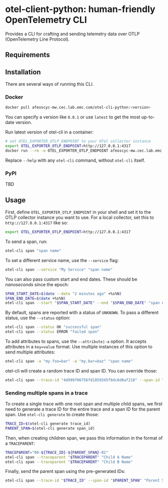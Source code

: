 # otel-client-python: human-friendly OpenTelemetry CLI

Provides a CLI for crafting and sending telemetry data over OTLP (OpenTelemetry Line Protocol).

## Requirements

## Installation

There are several ways of running this CLI.

### Docker

```sh
docker pull afeoscyc-mw.cec.lab.emc.com/otel-cli-python:<version>
```

You can specify a version like `0.0.1` or use `latest` to get the most up-to-date version.

Run latest version of otel-cli in a container:

```sh
# set OTEL_EXPORTER_OTLP_ENDPOINT to your OTel collector instance
export OTEL_EXPORTER_OTLP_ENDPOINT=http://127.0.0.1:4317
docker run --rm -e OTEL_EXPORTER_OTLP_ENDPOINT afeoscyc-mw.cec.lab.emc.com/otel-cli-python:latest --help
```

Replace `--help` with any `otel-cli` command, without `otel-cli` itself.

### PyPI

TBD

## Usage

First, define `OTEL_EXPORTER_OTLP_ENDPOINT` in your shell and set it to the OTLP collector instance you want to use.
For a local collector, set this to `http://127.0.0.1:4317` like so:

```sh
export OTEL_EXPORTER_OTLP_ENDPOINT=http://127.0.0.1:4317
```

To send a span, run:

```sh
otel-cli span "span name"
```

To set a different service name, use the `--service` flag:

```sh
otel-cli span --service "My Service" "span name"
```

You can also pass custom start and end dates. These should be *nanoseconds* since the epoch:

```sh
SPAN_START_DATE=$(date --date "2 minutes ago" +%s%N)
SPAN_END_DATE=$(date +%s%N)
otel-cli span --start "$SPAN_START_DATE" --end "$SPAN_END_DATE" "span name"
```

By default, spans are reported with a status of `UNKNOWN`. To pass a different status, use the `--status` option:

```sh
otel-cli span --status OK "successful span"
otel-cli span --status ERROR "failed span"
```

To add attributes to spans, use the `--attribute|-a` option. It accepts attributes in a `key=value` format. Use multiple instances of this option to send multiple attributes:

```sh
otel-cli span -a "my.foo=bar" -a "my.bar=baz" "span name"
```

otel-cli will create a random trace ID and span ID. You can override those:

```sh
otel-cli span --trace-id "4d999706756fd1859345f8dc6d0af218" --span-id "ac2a3b2b19ac602d"
```

### Sending multiple spans in a trace

To create a single trace with one root span and multiple child spans, we first need to generate a trace ID for the entire trace and a span ID for the parent span. Use `otel-cli generate` to create those:

```sh
TRACE_ID=$(otel-cli generate trace_id)
PARENT_SPAN=$(otel-cli generate span_id)
```

Then, when creating children span, we pass this information in the format of a `TRACEPARENT`:

```sh
TRACEPARENT="00-${TRACE_ID}-${PARENT_SPAN}-01"
otel-cli span --traceparent "$TRACEPARENT" "Child A Name"
otel-cli span --traceparent "$TRACEPARENT" "Child B Name"
```

Finally, send the parent span using the pre-generated IDs:

```sh
otel-cli span --trace-id "$TRACE_ID" --span-id "$PARENT_SPAN" "Parent Span Name"
```
